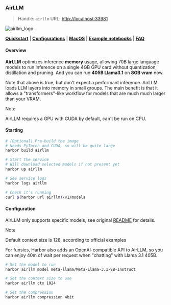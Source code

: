 ### [AirLLM](https://github.com/lyogavin/airllm/tree/main)

> Handle: `airllm`
> URL: [http://localhost:33981](http://localhost:33981)

![airllm_logo](https://github.com/lyogavin/airllm/blob/main/assets/airllm_logo_sm.png?v=3&raw=true)

[**Quickstart**](#quickstart) |
[**Configurations**](#configurations) |
[**MacOS**](#macos) |
[**Example notebooks**](#example-python-notebook) |
[**FAQ**](#faq)

#### Overview

**AirLLM** optimizes inference **memory** usage, allowing 70B large language models to run inference on a single 4GB GPU card without quantization, distillation and pruning. And you can run **405B Llama3.1** on **8GB vram** now.

Note that above is true, but don't expect a performant inference. AirLLM loads LLM layers into memory in small groups. The main benefit is that it allows a "transformers"-like workflow for models that are much much larger than your VRAM.

> [!NOTE]
> AirLLM requires a GPU with CUDA by default, can't be run on CPU.

#### Starting

```bash
# [Optional] Pre-build the image
# Needs PyTorch and CUDA, so will be quite large
harbor build airllm

# Start the service
# Will download selected models if not present yet
harbor up airllm

# See service logs
harbor logs airllm

# Check it's running
curl $(harbor url airllm)/v1/models
```

#### Configuration

AirLLM only supports specific models, see original [README](https://github.com/lyogavin/airllm/blob/main/README.md) for details.

> [!NOTE]
> Default context size is 128, according to official examples

For funsies, Harbor also adds an OpenAI-compatible API to AirLLM, so you can enjoy 40m of wait per request when "chatting" with Llama 3.1 405B.

```bash
# Set the model to run
harbor airllm model meta-llama/Meta-Llama-3.1-8B-Instruct

# Set the context size to use
harbor airllm ctx 1024

# Set the compression
harbor airllm compression 4bit
```

